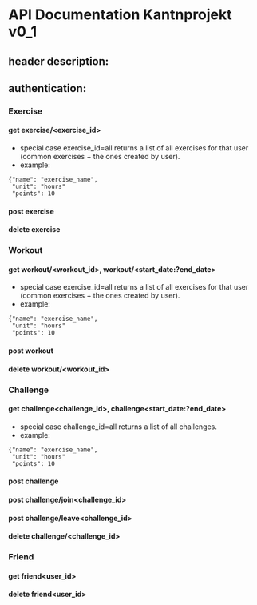 # API Documentation Kantnprojekt v0_1

## header description:

## authentication:

### Exercise

#### get exercise/<exercise_id>
- special case exercise_id=all returns a list of all exercises for that user (common exercises + the ones created by user).
- example:

```
{"name": "exercise_name",
 "unit": "hours"
 "points": 10
``` 

#### post exercise

#### delete exercise

### Workout

#### get workout/<workout_id>, workout/<start_date:?end_date>
- special case exercise_id=all returns a list of all exercises for that user (common exercises + the ones created by user).
- example:

```
{"name": "exercise_name",
 "unit": "hours"
 "points": 10
``` 

#### post workout

#### delete workout/<workout_id>


### Challenge

#### get challenge<challenge_id>, challenge<start_date:?end_date>
- special case challenge_id=all returns a list of all challenges.
- example:

```
{"name": "exercise_name",
 "unit": "hours"
 "points": 10
``` 

#### post challenge

#### post challenge/join<challenge_id>

#### post challenge/leave<challenge_id>

#### delete challenge/<challenge_id>

### Friend

#### get friend<user_id>

#### delete friend<user_id>

